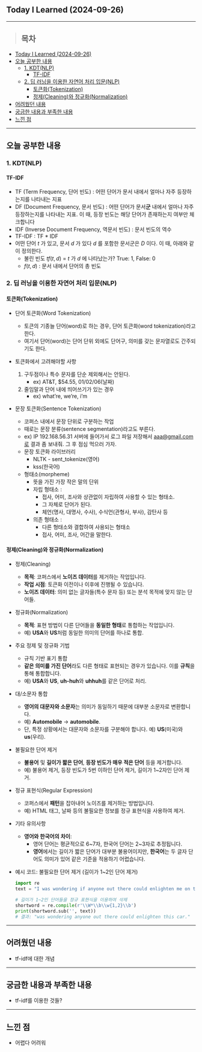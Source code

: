 ## Today I Learned (2024-09-26)
---
> ## 목차
- [Today I Learned (2024-09-26)](#today-i-learned-2024-09-26)
- [오늘 공부한 내용](#오늘-공부한-내용)
  - [1. KDT(NLP)](#1-kdtnlp)
    - [TF-IDF](#tf-idf)
  - [2. 딥 러닝을 이용한 자연어 처리 입문(NLP)](#2-딥-러닝을-이용한-자연어-처리-입문nlp)
    - [토큰화(Tokenization)](#토큰화tokenization)
    - [정제(Cleaning)와 정규화(Normalization)](#정제cleaning와-정규화normalization)
- [어려웠던 내용](#어려웠던-내용)
- [궁금한 내용과 부족한 내용](#궁금한-내용과-부족한-내용)
- [느낀 점](#느낀-점)
---

## 오늘 공부한 내용
### 1. KDT(NLP)
#### TF-IDF
- TF (Term Frequency, 단어 빈도) : 어떤 단어가 문서 내에서 얼마나 자주 등장하는지를 나타내는 지표
- DF (Document Frequency, 문서 빈도) : 어떤 단어가 문서**군** 내에서 얼마나 자주 등장하는지를 나타내는 지표. 이 때, 등장 빈도는 해당 단어가 존재하는지 여부만 체크합니다
- IDF (Inverse Document Frequency, 역문서 빈도) : 문서 빈도의 역수
- TF-IDF : TF * IDF
- 어떤 단어 $t$ 가 있고, 문서 $d$ 가 있다 $d$ 를 포함한 문서군은 $D$ 이다. 이 때, 아래와 같이 정의한다.
  - 불린 빈도 $tf(t,d)$ = $t$ 가 $d$ 에 나타났는가? True: 1, False: 0
  - $f(t,d)$ : 문서 내에서 단어의 총 빈도

### 2. 딥 러닝을 이용한 자연어 처리 입문(NLP)
#### 토큰화(Tokenization)
- 단어 토큰화(Word Tokenization)
  - 토큰의 기종늘 단어(word)로 하는 경우, 단어 토큰화(word tokenization)라고 한다.
  - 여기서 단어(word)는 단어 단위 외에도 단어구, 의미를 갖는 문자열로도 간주되기도 한다.
- 토큰화에서 고려해야할 사항
  1. 구두점이나 특수 문자를 단순 제외해서는 안된다.
      - ex) AT&T, $54.55, 01/02/06(날짜)
  2. 줄임말과 단어 내에 띄어쓰기가 있는 경우
       - ex) what’re, we’re, i’m

- 문장 토큰화(Sentence Tokenization)
  - 코퍼스 내에서 문장 단위로 구분하는 작업
  - 때로는 문장 분류(sentence segmentation)라고도 부른다.
  - ex) IP 192.168.56.31 서버에 들어가서 로그 파일 저장해서 aaa@gmail.com로 결과 좀 보내줘. 그 후 점심 먹으러 가자.
  - 문장 토큰화 라이브러리
      - NLTK - sent_tokenize(영어)
      - kss(한국어)
  - 형태소(morpheme)
      - 뜻을 가진 가장 작은 말의 단위
      - 자립 형태소 :
          - 접사, 어미, 조사와 상관없이 자립하여 사용할 수 있는 형태소.
          - 그 자체로 단어가 된다.
          - 체언(명사, 대명사, 수사), 수식언(관형사, 부사), 감탄사 등
      - 의존 형태소 :
          - 다른 형태소와 결합하여 사용되는 형태소
          - 접사, 어미, 조사, 어간을 말한다.

#### 정제(Cleaning)와 정규화(Normalization)

- 정제(Cleaning)
  - **목적**: 코퍼스에서 **노이즈 데이터**를 제거하는 작업입니다.
  - **작업 시점**: 토큰화 이전이나 이후에 진행될 수 있습니다.
  - **노이즈 데이터**: 의미 없는 글자들(특수 문자 등) 또는 분석 목적에 맞지 않는 단어들.

- 정규화(Normalization)
  - **목적**: 표현 방법이 다른 단어들을 **동일한 형태**로 통합하는 작업입니다.
  - 예) **USA**와 **US**처럼 동일한 의미의 단어를 하나로 통합.
- 주요 정제 및 정규화 기법
  - 규칙 기반 표기 통합
  - **같은 의미를 가진 단어**라도 다른 형태로 표현되는 경우가 있습니다. 이를 **규칙**을 통해 통합합니다.
  - 예) **USA**와 **US**, **uh-huh**와 **uhhuh**를 같은 단어로 처리.

- 대/소문자 통합
  - **영어의 대문자와 소문자**는 의미가 동일하기 때문에 대부분 소문자로 변환합니다.
  - 예) **Automobile** → **automobile**.
  - 단, 특정 상황에서는 대문자와 소문자를 구분해야 합니다. 예) **US**(미국)와 **us**(우리).
- 불필요한 단어 제거
  - **불용어** 및 **길이가 짧은 단어**, **등장 빈도가 매우 적은 단어** 등을 제거합니다.
  - 예) 불용어 제거, 등장 빈도가 5번 이하인 단어 제거, 길이가 1~2자인 단어 제거.
- 정규 표현식(Regular Expression)
  - 코퍼스에서 **패턴**을 잡아내어 노이즈를 제거하는 방법입니다.
  - 예) HTML 태그, 날짜 등의 불필요한 정보를 정규 표현식을 사용하여 제거.
- 기타 유의사항
  - **영어와 한국어의 차이**:
      - 영어 단어는 평균적으로 6~7자, 한국어 단어는 2~3자로 추정됩니다.
      - **영어**에서는 길이가 짧은 단어가 대부분 불용어이지만, **한국어**는 두 글자 단어도 의미가 있어 같은 기준을 적용하기 어렵습니다.
- 예시 코드: 불필요한 단어 제거 (길이가 1~2인 단어 제거)

  ```python
  import re
  text = "I was wondering if anyone out there could enlighten me on this car."

  # 길이가 1~2인 단어들을 정규 표현식을 이용하여 삭제
  shortword = re.compile(r'\\W*\\b\\w{1,2}\\b')
  print(shortword.sub('', text))
  # 결과: "was wondering anyone out there could enlighten this car."

  ```

---
## 어려웠던 내용
- tf-idf에 대한 개념
---
## 궁금한 내용과 부족한 내용
- tf-idf를 이용한 것들?
---
## 느낀 점
- 어렵다 어려워 

<!-- <img src="이미지 주소" width="100%" height="100%"/> -->
